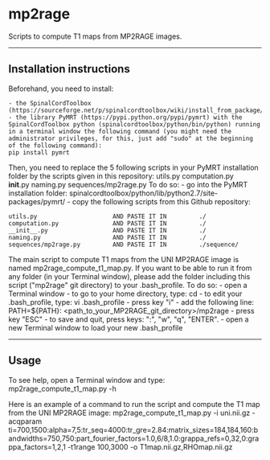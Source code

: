 # mp2rage

Scripts to compute T1 maps from MP2RAGE images.

-------------------------
Installation instructions
-------------------------

Beforehand, you need to install:

    - the SpinalCordToolbox (https://sourceforge.net/p/spinalcordtoolbox/wiki/install_from_package/)
	- the library PyMRT (https://pypi.python.org/pypi/pymrt) with the SpinalCordToolbox python (spinalcordtoolbox/python/bin/python) running in a terminal window the following command (you might need the administrator privileges, for this, just add "sudo" at the beginning of the following command):
    pip install pymrt


Then, you need to replace the 5 following scripts in your PyMRT installation folder by the scripts given in this repository:
	utils.py 
	computation.py           
	__init__.py
	naming.py
	sequences/mp2rage.py
To do so:
    - go into the PyMRT installation folder: spinalcordtoolbox/python/lib/python2.7/site-packages/pymrt/
    - copy the following scripts from this Github repository:
	
	utils.py                     AND PASTE IT IN         ./
	computation.py               AND PASTE IT IN         ./
	__init__.py                  AND PASTE IT IN         ./
	naming.py                    AND PASTE IT IN         ./
	sequences/mp2rage.py         AND PASTE IT IN         ./sequence/
	
The main script to compute T1 maps from the UNI MP2RAGE image is named mp2rage_compute_t1_map.py. If you want to be able to run it from any folder (in your Terminal window), please add the folder including this script ("mp2rage" git directory) to your .bash_profile. To do so:
    - open a Terminal window
	- to go to your home directory, type: cd
	- to edit your .bash_profile, type: vi .bash_profile
	- press key "i"
	- add the following line: PATH=${PATH}: <path_to_your_MP2RAGE_git_directory>/mp2rage
	- press key "ESC"
	- to save and quit, press keys: ":", "w", "q", "ENTER". 
	- open a new Terminal window to load your new .bash_profile


-----
Usage
-----

To see help, open a Terminal window and type:
mp2rage_compute_t1_map.py -h

Here is an example of a command to run the script and compute the T1 map from the UNI MP2RAGE image:
mp2rage_compute_t1_map.py -i uni.nii.gz -acqparam ti=700,1500:alpha=7,5:tr_seq=4000:tr_gre=2.84:matrix_sizes=184,184,160:bandwidths=750,750:part_fourier_factors=1.0,6/8,1.0:grappa_refs=0,32,0:grappa_factors=1,2,1 -t1range 100,3000 -o T1map.nii.gz,RHOmap.nii.gz


